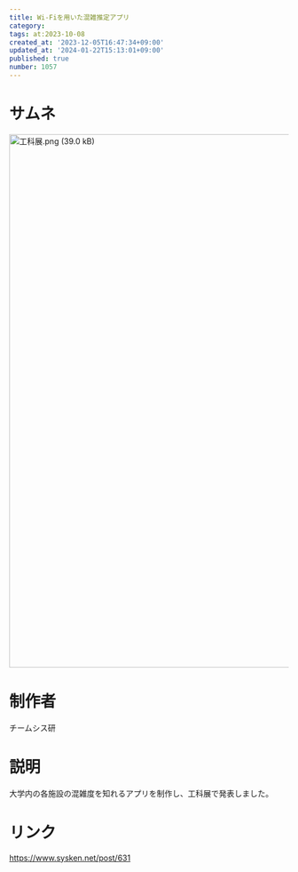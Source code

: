 ```yaml
---
title: Wi-Fiを用いた混雑推定アプリ
category:
tags: at:2023-10-08
created_at: '2023-12-05T16:47:34+09:00'
updated_at: '2024-01-22T15:13:01+09:00'
published: true
number: 1057
---
```


# サムネ
<img width="960" alt="工科展.png (39.0 kB)" src="/img/markdown/1057/e2707c12-e501-419b-ac59-370ed8a52980.png">

# 制作者
チームシス研

# 説明
大学内の各施設の混雑度を知れるアプリを制作し、工科展で発表しました。

# リンク
https://www.sysken.net/post/631

